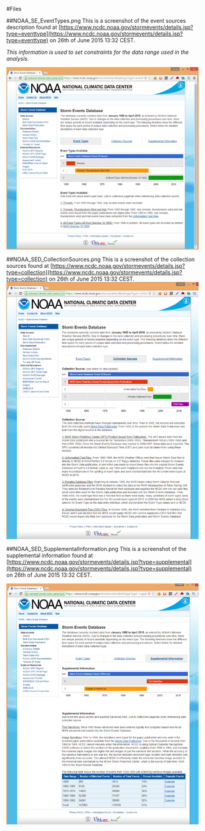 #Files

##NOAA\_SE\_EventTypes.png
This is a screenshot of the event sources description found at [https://www.ncdc.noaa.gov/stormevents/details.jsp?type=eventtype](https://www.ncdc.noaa.gov/stormevents/details.jsp?type=eventtype)  on 26th of June 2015 13:32 CEST. 

*This information is used to set constraints for the data range used in the analysis.*

![](NOAA_SED_EventTypes.png)

##NOAA\_SED\_CollectionSources.png
This is a screenshot of the collection sources found at [https://www.ncdc.noaa.gov/stormevents/details.jsp?type=collection](https://www.ncdc.noaa.gov/stormevents/details.jsp?type=collection) on 26th of June 2015 13:32 CEST. 
![](NOAA_SED_CollectionSources.png)

##NOAA\_SED\_SupplementalInformation.png
This is a screenshot of the supplemental information found at [https://www.ncdc.noaa.gov/stormevents/details.jsp?type=supplemental](https://www.ncdc.noaa.gov/stormevents/details.jsp?type=supplemental) on 26th of June 2015 13:32 CEST. 

![](NOAA_SED_SupplementalInformation.png)